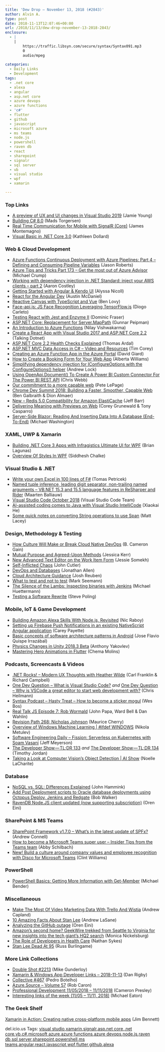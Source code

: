 ```yaml
---
title: 'Dew Drop – November 13, 2018 (#2843)'
author: Alvin A.
type: post
date: 2018-11-13T12:07:46+00:00
url: /2018/11/13/dew-drop-november-13-2018-2843/
enclosure:
  - |
    |
        https://traffic.libsyn.com/secure/syntax/Syntax091.mp3
        0
        audio/mpeg
        
categories:
  - Daily Links
  - Development
tags:
  - .net core
  - alexa
  - angular
  - asp.net core
  - azure devops
  - azure functions
  - 'c#'
  - flutter
  - github
  - javascript
  - microsoft azure
  - ms teams
  - node.js
  - powershell
  - raven db
  - react
  - sharepoint
  - signalr
  - sql server
  - vb
  - visual studio
  - wpf
  - xamarin

---
```

### <a name="top"></a>Top Links

  * <a href="https://blogs.msdn.microsoft.com/visualstudio/2018/11/12/a-preview-of-ux-and-ui-changes-in-visual-studio-2019/" target="_blank">A preview of UX and UI changes in Visual Studio 2019</a> (Jamie Young)
  * <a href="https://blogs.msdn.microsoft.com/dotnet/2018/11/12/building-c-8-0/" target="_blank">Building C# 8.0</a> (Mads Torgersen)
  * <a href="https://montemagno.com/real-time-communication-for-mobile-with-signalr/" target="_blank">Real Time Communication for Mobile with SignalR (Core)</a> (James Montemagno)
  * <a href="https://blogs.msdn.microsoft.com/vbteam/2018/11/12/visual-basic-in-net-core-3-0/" target="_blank">Visual Basic in .NET Core 3.0</a> (Kathleen Dollard)



### <a name="web"></a>Web & Cloud Development

  * <a href="http://dontcodetired.com/blog/post/Azure-Functions-Continuous-Deployment-with-Azure-Pipelines-Part-4-Defining-and-Consuming-Pipeline-Variables" target="_blank">Azure Functions Continuous Deployment with Azure Pipelines: Part 4 &#8211; Defining and Consuming Pipeline Variables</a> (Jason Roberts)
  * <a href="https://www.michaelcrump.net/azure-tips-and-tricks173/" target="_blank">Azure Tips and Tricks Part 173 &#8211; Get the most out of Azure Advisor</a> (Michael Crump)
  * <a href="https://aws.amazon.com/blogs/developer/working-with-dependency-injection-in-net-standard-inject-your-aws-clients-part-2/" target="_blank">Working with dependency injection in .NET Standard: inject your AWS clients – part 2</a> (Aaron Costley)
  * <a href="https://www.telerik.com/blogs/getting-started-with-angular-kendo-ui" target="_blank">Getting Started with Angular & Kendo UI</a> (Alyssa Nicoll)
  * <a href="https://medium.com/@amcdnl/react-for-the-angular-dev-be21a39a382?source=rss-cc229b97126a------2" target="_blank">React for the Angular Dev</a> (Austin McDaniel)
  * <a href="https://dev.to/deciduously/reactive-canvas-with-typescript-and-vue-1ne9" target="_blank">Reactive Canvas with TypeScript and Vue</a> (Ben Lovy)
  * <a href="https://www.infoq.com/news/2018/11/faces-api-js?utm_campaign=infoq_content&utm_source=infoq&utm_medium=feed&utm_term=global" target="_blank">Face-api.js: JS Face Recognition Leveraging TensorFlow.js</a> (Diogo Carleto)
  * <a href="https://codeburst.io/testing-react-events-with-jest-and-enzyme-ii-46fbe4b8b589?source=rss----61061eb0c96b---4" target="_blank">Testing React with Jest and Enzyme II</a> (Dominic Fraser)
  * <a href="https://gunnarpeipman.com/aspnet/aspnet-core-content-web-root/" target="_blank">ASP.NET Core: Replacement for Server.MapPath</a> (Gunnar Peipman)
  * <a href="https://www.grapecity.com/en/blogs/an-introduction-to-azure-functions" target="_blank">An Introduction to Azure Functions</a> (Nilay Vishwakarma)
  * <a href="http://www.talkingdotnet.com/create-react-app-visual-studio-2017-and-asp-net-core-2-2/" target="_blank">Create a React App with Visual Studio 2017 and ASP.NET Core 2.2</a> (Talking Dotnet)
  * <a href="https://blog.elmah.io/asp-net-core-2-2-health-checks-explained/" target="_blank">ASP.NET Core 2.2 Health Checks Explained</a> (Thomas Ardal)
  * <a href="https://iamtimcorey.com/mvc-data-access/" target="_blank">ASP.NET MVC Data Access in C# – Video and Resources</a> (Tim Corey)
  * <a href="http://davidgiard.com/2018/11/13/CreatingAnAzureFunctionAppInTheAzurePortal.aspx" target="_blank">Creating an Azure Function App in the Azure Portal</a> (David Giard)
  * <a href="https://www.telerik.com/blogs/how-to-create-a-booking-form-for-your-web-app" target="_blank">How to Create a Booking Form for Your Web App</a> (Alberta Williams)
  * <a href="https://andrewlock.net/simplifying-dependency-injection-for-iconfigureoptions-with-the-configureoptions-helper/" target="_blank">Simplifying dependency injection for IConfigureOptions with the ConfigureOptions() helper</a> (Andrew Lock)
  * <a href="https://blog.crossjoin.co.uk/2018/11/13/openapi-power-bi-rest-api-m/" target="_blank">Using OpenApi.Document() To Create A Power BI Custom Connector For The Power BI REST API</a> (Chris Webb)
  * <a href="http://blog.chromium.org/2018/11/our-commitment-to-more-capable-web.html" target="_blank">Our commitment to a more capable web</a> (Pete LePage)
  * <a href="http://blog.chromium.org/2018/11/chrome-dev-summit-2018-building-faster.html" target="_blank">Chrome Dev Summit 2018: Building a Faster, Smoother, Capable Web</a> (Ben Galbraith & Dion Almaer)
  * <a href="http://feedproxy.google.com/~r/AmazonWebServicesBlog/~3/hRs7GSEzw_4/" target="_blank">New – Redis 5.0 Compatibility for Amazon ElastiCache</a> (Jeff Barr)
  * <a href="https://medium.com/netflix-techblog/delivering-meaning-with-previews-on-web-3cedc0341b9e?source=rss----2615bd06b42e---4" target="_blank">Delivering Meaning with Previews on Web</a> (Corey Grunewald & Tony Casparro)
  * <a href="http://lightswitchhelpwebsite.com/Blog/tabid/61/EntryId/4318/Server-Side-Blazor-Reading-And-Inserting-Data-Into-A-Database-End-To-End.aspx" target="_blank">Server-Side Blazor: Reading And Inserting Data Into A Database (End-To-End)</a> (Michael Washington)



### <a name="silverlight"></a>XAML, UWP & Xamarin

  * <a href="https://www.infragistics.com/community/blogs/b/infragistics/posts/building-net-core-3-apps-with-infragistics-ultimate-ui-for-wpf" target="_blank">Building .NET Core 3 Apps with Infragistics Ultimate UI for WPF</a> (Brian Lagunas)
  * <a href="https://www.c-sharpcorner.com/article/overview-of-styles-in-wpf/" target="_blank">Overview Of Styles In WPF</a> (Siddhesh Chalke)



### <a name="dotnet"></a>Visual Studio & .NET

  * <a href="http://tomasp.net/blog/2018/write-your-own-excel/" target="_blank">Write your own Excel in 100 lines of F#</a> (Tomas Petricek)
  * <a href="https://blog.jetbrains.com/dotnet/2018/11/12/named-tuple-inference-leading-digit-separator-non-trailing-named-arguments-vb-net-15-3-15-5-language-features-resharper-rider/" target="_blank">Named tuple inference, leading digit separator, non-trailing named arguments – VB.NET 15.3 and 15.5 language features in ReSharper and Rider</a> (Maarten Balliauw)
  * <a href="http://code.visualstudio.com/updates/v1_29" target="_blank">Visual Studio Code October 2018</a> (Visual Studio Code Team)
  * <a href="https://blogs.msdn.microsoft.com/visualstudio/2018/11/12/ai-assisted-coding-comes-to-java-with-visual-studio-intellicode/" target="_blank">AI-assisted coding comes to Java with Visual Studio IntelliCode</a> (Xiaokai He)
  * <a href="http://feedproxy.google.com/~r/MattLacey/~3/L028iiRX4Rw/some-quick-notes-on-converting-string.html" target="_blank">Some quick notes on converting String operations to use Span</a> (Matt Lacey)



### <a name="design"></a>Design, Methodology & Testing

  * <a href="https://thenewstack.io/how-culture-will-make-or-break-cloud-native-devops/" target="_blank">How Culture Will Make or Break Cloud Native DevOps</a> (B. Cameron Gain)
  * <a href="https://medium.com/@jessitron/mutual-purpose-and-agreed-upon-methods-deff5ccd9e88?source=rss-57bf72cfb25f------2" target="_blank">Mutual Purpose and Agreed-Upon Methods</a> (Jessica Kerr)
  * <a href="https://blogs.msdn.microsoft.com/devops/2018/11/12/new-advanced-text-editor-on-the-work-item-form/" target="_blank">New Advanced Text Editor on the Work Item Form</a> (Jessie Somekh)
  * <a href="https://medium.com/@johnpcutler/self-inflicted-chaos-389793eaaed9?source=rss-4c3f4fe11e6b------2" target="_blank">Self-Inflicted Chaos</a> (John Cutler)
  * <a href="https://www.infoq.com/articles/DevOps-Databases?utm_campaign=infoq_content&utm_source=infoq&utm_medium=feed&utm_term=global" target="_blank">DevOps and Databases</a> (Jonathan Allen)
  * <a href="http://feedproxy.google.com/~r/geekswithblogs/~3/TR4nfg-jrMA/cloud-architecture-guidance.aspx" target="_blank">Cloud Architecture Guidance</a> (Josh Reuben)
  * <a href="http://blog.ploeh.dk/2018/11/12/what-to-test-and-not-to-test/" target="_blank">What to test and not to test</a> (Mark Seemann)
  * <a href="http://feedproxy.google.com/~r/ContinuousBlog/~3/usd1k1_qhW0/" target="_blank">The Silence of the Lambs: Inspecting binaries with Jenkins</a> (Michael Huettermann)
  * <a href="https://www.stickyminds.com/article/testing-software-rewrite" target="_blank">Testing a Software Rewrite</a> (Steve Poling)



### <a name="mobile"></a>Mobile, IoT & Game Development

  * <a href="https://www.thepolyglotdeveloper.com/2018/11/building-amazon-alexa-skills-nodejs-revisited/" target="_blank">Building Amazon Alexa Skills With Node.js, Revisited</a> (Nic Raboy)
  * <a href="http://codingbandit.com/blog/2018/11/12/setting-up-firebase-push-notifications-in-an-existing-nativescript-angular-application/" target="_blank">Setting up Firebase Push Notifications in an existing NativeScript Angular application</a> (Carey Payette)
  * <a href="https://android.jlelse.eu/basic-concepts-of-software-architecture-patterns-in-android-c76e53f46cba?source=rss----8fca399d4de---4" target="_blank">Basic concepts of software architecture patterns in Android</a> (‪Jose Flavio Quispe Irrazábal‬)
  * <a href="https://blogs.unity3d.com/2018/11/12/physics-changes-in-unity-2018-3-beta/" target="_blank">Physics Changes in Unity 2018.3 Beta</a> (Anthony Yakovlev)
  * <a href="https://medium.com/flutter-community/mastering-hero-animations-in-flutter-bc07e1bea327?source=rss----86fb29d7cc6a---4" target="_blank">Mastering Hero Animations in Flutter</a> (Chema Molins)



### <a name="podcasts"></a>Podcasts, Screencasts & Videos

  * <a href="http://www.dotnetrocks.com/default.aspx?ShowNum=1597" target="_blank">.NET Rocks! &#8211; Modern UX Thoughts with Heather Wilde</a> (Carl Franklin & Richard Campbell)
  * <a href="http://www.youtube.com/watch?v=cYRn5ONWAqo" target="_blank">One Dev Question &#8211; What is Visual Studio Code?</a> _and_ <a href="http://www.youtube.com/watch?v=DIlCrsGS36Q" target="_blank">One Dev Question &#8211; Why is VSCode a great editor to start web development with?</a> (Chris Heilmann)
  * <a href="https://traffic.libsyn.com/secure/syntax/Syntax091.mp3" target="_blank">Syntax Podcast &#8211; Hasty Treat &#8211; How to become a sticker mogul</a> (Wes Bos)
  * <a href="http://www.realtalkjs.com/eaf3db9e" target="_blank">Real Talk JS Episode 7: Rob Wormald</a> (John Papa, Ward Bell & Dan Wahlin)
  * <a href="http://revisionpath.simplecast.fm/nicholas-johnson" target="_blank">Revision Path 268: Nicholas Johnson</a> (Maurice Cherry)
  * <a href="https://channel9.msdn.com/Shows/ifdefWINDOWS/Overview-of-Windows-Machine-Learning?WT.mc_id=DX_MVP4025064" target="_blank">Overview of Windows Machine Learning | #ifdef WINDOWS</a> (Nikola Metulev)
  * <a href="https://softwareengineeringdaily.com/2018/11/13/fission-serverless-on-kubernetes-with-soam-vasani/" target="_blank">Software Engineering Daily &#8211; Fission: Serverless on Kubernetes with Soam Vasani</a> (Jeff Meyerson)
  * <a href="https://medium.com/google-developers/the-developer-show-tl-dr-133-ac0406edee04?source=rss----2e5ce7f173a5---4" target="_blank">The Developer Show — TL;DR 133</a> _and_ <a href="https://medium.com/google-developers/the-developer-show-tl-dr-134-14972fd541ec?source=rss----2e5ce7f173a5---4" target="_blank">The Developer Show — TL;DR 134</a> (Timothy Jordan)
  * <a href="https://channel9.msdn.com/Shows/AI-Show/Taking-a-Look-at-Computer-Visions-Object-Detection?WT.mc_id=DX_MVP4025064" target="_blank">Taking a Look at Computer Vision’s Object Detection | AI Show</a> (Noelle LaCharite)



### <a name="sql"></a>Database

  * <a href="https://dzone.com/articles/nosql-vs-sql-differences-explained?utm_medium=feed&utm_source=feedpress.me&utm_campaign=Feed%3A+dzone%2Fdatabase" target="_blank">NoSQL vs. SQL: Differences Explained</a> (John Hammink)
  * <a href="https://octopus.com/blog/oracle-database-using-redgate-part-2" target="_blank">Add Post Deployment scripts to Oracle database deployments using Octopus Deploy, Jenkins and Redgate</a> (Bob Walker)
  * <a href="http://feedproxy.google.com/~r/AyendeRahien/~3/hQjBrUyp99A/ravendb-node-js-client-updated-now-supporting-subscription" target="_blank">RavenDB Node.JS client updated (now supporting subscription)</a> (Oren Eini)



### <a name="sp"></a>SharePoint & MS Teams

  * <a href="http://feedproxy.google.com/~r/AndrewConnell/~3/jHnkyGBOlyI/sharepoint-framework-v1-7-0-what-s-in-the-latest-update-of-spfx" target="_blank">SharePoint Framework v1.7.0 &#8211; What&#8217;s in the latest update of SPFx?</a> (Andrew Connell)
  * <a href="https://techcommunity.microsoft.com/t5/Microsoft-Teams-Blog/How-to-become-a-Microsoft-Teams-super-user-Insider-Tips-from-the/ba-p/284811" target="_blank">How to become a Microsoft Teams super user – Insider Tips from the Teams team</a> (Abby Schilbach)
  * <a href="https://techcommunity.microsoft.com/t5/Microsoft-Teams-Blog/New-Build-a-culture-around-company-values-and-employee/ba-p/285500" target="_blank">New! Build a culture around company values and employee recognition with Disco for Microsoft Teams</a> (Clint Williams)



### <a name="ps"></a>PowerShell

  * <a href="https://techcommunity.microsoft.com/t5/ITOps-Talk-Blog/PowerShell-Basics-Getting-More-Information-with-Get-Member/ba-p/285407" target="_blank">PowerShell Basics: Getting More Information with Get-Member</a> (Michael Bender)



### <a name="misc"></a>Miscellaneous

  * <a href="https://blog.trello.com/plan-video-marketing-trello-wistia" target="_blank">Make The Most Of Video Marketing Data With Trello And Wistia</a> (Andrew Capland)
  * <a href="http://mentalfloss.com/article/71299/10-amazing-fantastic-incredible-facts-about-comic-book-writer-stan-lee" target="_blank">10 Amazing Facts About Stan Lee</a> (Andrew LaSane)
  * <a href="http://feedproxy.google.com/~r/AyendeRahien/~3/zooxvAxcwrw/analyzing-the-github-outage" target="_blank">Analyzing the GitHub outage</a> (Oren Eini)
  * <a href="https://www.geekwire.com/2018/amazons-second-home-geekwire-trekked-seattle-virginia-new-insights-tech-giants-hq2-search/" target="_blank">Amazon’s second home? GeekWire trekked from Seattle to Virginia for new insights into the tech giant’s HQ2 search</a> (Monica Nickelsburg)
  * <a href="https://simpleprogrammer.com/developers-in-health-care/" target="_blank">The Role of Developers in Health Care</a> (Nathan Sykes)
  * <a href="https://comicbook.com/2018/11/12/stan-lee-obituary-dead-marvel/" target="_blank">Stan Lee Dead At 95</a> (Russ Burlingame)



### <a name="links"></a>More Link Collections

  * <a href="https://afreshcup.com/home/2018/11/13/double-shot-2213.html" target="_blank">Double Shot #2213</a> (Mike Gunderloy)
  * <a href="https://links.danrigby.com/2018/11/app-developer-links-2018-11-13/" target="_blank">Xamarin & Windows App Developer Links &#8211; 2018-11-13</a> (Dan Rigby)
  * <a href="http://feedproxy.google.com/~r/tympanus/~3/5f2yFY_cT2I/" target="_blank">Collective #467</a> (Pedro Botelho)
  * <a href="https://azure.microsoft.com/blog/azure-source-volume-57/" target="_blank">Azure.Source &#8211; Volume 57</a> (Rob Caron)
  * <a href="http://blog.thesoftwarementor.com/2018/11/12/professional-development-11-05-2018-11-11-2018/" target="_blank">Professional Development 11/05/2018 – 11/11/2018</a> (Cameron Presley)
  * <a href="https://samestuffdifferentday.com/2018/11/12/interesting-links-of-the-week-11-05-11-11-2018/" target="_blank">Interesting links of the week (11/05 – 11/11, 2018)</a> (Michael Eaton)



### <a name="shelf"></a>The Geek Shelf

<a href="https://www.amazon.com/Xamarin-Action-Creating-native-cross-platform/dp/1617294381/ref=amavin-20" target="_blank">Xamarin in Action: Creating native cross-platform mobile apps</a> (Jim Bennett)



<div class="wlWriterEditableSmartContent" id="scid:77ECF5F8-D252-44F5-B4EB-D463C5396A79:ab268716-a255-4981-905c-91cc559e079e" style="margin: 0px; padding: 0px; float: none; display: inline;">
  del.icio.us Tags: <a href="http://del.icio.us/popular/visual+studio" rel="tag">visual studio</a>,<a href="http://del.icio.us/popular/xamarin" rel="tag">xamarin</a>,<a href="http://del.icio.us/popular/signalr" rel="tag">signalr</a>,<a href="http://del.icio.us/popular/asp.net+core" rel="tag">asp.net core</a>,<a href="http://del.icio.us/popular/.net+core" rel="tag">.net core</a>,<a href="http://del.icio.us/popular/vb" rel="tag">vb</a>,<a href="http://del.icio.us/popular/c%23" rel="tag">c#</a>,<a href="http://del.icio.us/popular/microsoft+azure" rel="tag">microsoft azure</a>,<a href="http://del.icio.us/popular/azure+functions" rel="tag">azure functions</a>,<a href="http://del.icio.us/popular/azure+devops" rel="tag">azure devops</a>,<a href="http://del.icio.us/popular/node.js" rel="tag">node.js</a>,<a href="http://del.icio.us/popular/raven+db" rel="tag">raven db</a>,<a href="http://del.icio.us/popular/sql+server" rel="tag">sql server</a>,<a href="http://del.icio.us/popular/sharepoint" rel="tag">sharepoint</a>,<a href="http://del.icio.us/popular/powershell" rel="tag">powershell</a>,<a href="http://del.icio.us/popular/ms+teams" rel="tag">ms teams</a>,<a href="http://del.icio.us/popular/angular" rel="tag">angular</a>,<a href="http://del.icio.us/popular/react" rel="tag">react</a>,<a href="http://del.icio.us/popular/javascript" rel="tag">javascript</a>,<a href="http://del.icio.us/popular/wpf" rel="tag">wpf</a>,<a href="http://del.icio.us/popular/flutter" rel="tag">flutter</a>,<a href="http://del.icio.us/popular/github" rel="tag">github</a>,<a href="http://del.icio.us/popular/alexa" rel="tag">alexa</a>
</div>